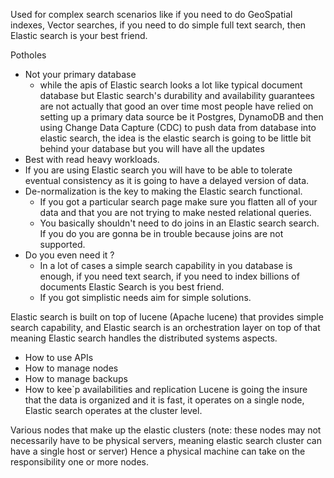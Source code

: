 
Used for complex search scenarios like if you need to do GeoSpatial indexes, Vector searches, if you need to do simple full text search, then Elastic search is your best friend.

Potholes
- Not your primary database
  - while the apis of Elastic search looks a lot like typical document database but Elastic search's durability and availability guarantees are not actually that good an over time most people have relied on setting up a primary data source be it Postgres, DynamoDB and then using Change Data Capture (CDC) to push data from database into elastic search, the idea is the elastic search is going to be little bit behind your database but you will have all the updates
- Best with read heavy workloads.
- If you are using Elastic search you will have to be able to tolerate eventual consistency as it is going to have a delayed version of data.
-  De-normalization is the key to making the Elastic search functional.
   -  If you got a particular search page make sure you flatten all of your data and that you are not trying to make nested relational queries.
   -  You basically shouldn't need to do joins in an Elastic search search. If you do you are gonna be in trouble because joins are not supported.
- Do you even need it ?
  - In a lot of cases a simple search capability in you database is enough, if you need text search, if you need to index billions of documents Elastic Search is you best friend.
  - If you got simplistic needs aim for simple solutions.


Elastic search is built on top of lucene (Apache lucene) that provides simple search capability, and Elastic search is an orchestration layer on top of that meaning Elastic search handles the distributed systems aspects.
  - How to use APIs
  - How to manage nodes
  - How to manage backups
  - How to kee`p availabilities and replication
Lucene is going the insure that the data is organized and it is fast, it operates on a single node, Elastic search operates at the cluster level.

Various nodes that make up the elastic clusters (note: these nodes may not necessarily have to be physical servers, meaning elastic search cluster can have a single host or server)
Hence a physical machine can take on the responsibility one or more nodes.